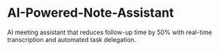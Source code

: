 # AI-Powered-Note-Assistant
AI meeting assistant that reduces follow-up time by 50% with real-time transcription and automated task delegation.
